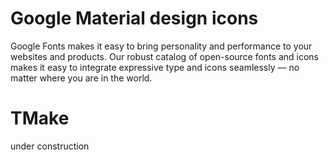 # Google Material design icons
Google Fonts makes it easy to bring personality and performance to your websites and products. Our robust catalog of open-source fonts and icons makes it easy to integrate expressive type and icons seamlessly — no matter where you are in the world.

# TMake
under construction
